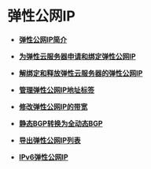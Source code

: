 # 弹性公网IP<a name="vpc_eip_0000"></a>

-   **[弹性公网IP简介](弹性公网IP简介.md)**  

-   **[为弹性云服务器申请和绑定弹性公网IP](为弹性云服务器申请和绑定弹性公网IP.md)**  

-   **[解绑定和释放弹性云服务器的弹性公网IP](解绑定和释放弹性云服务器的弹性公网IP.md)**  

-   **[管理弹性公网IP地址标签](管理弹性公网IP地址标签.md)**  

-   **[修改弹性公网IP的带宽](修改弹性公网IP的带宽.md)**  

-   **[静态BGP转换为全动态BGP](静态BGP转换为全动态BGP.md)**  

-   **[导出弹性公网IP列表](导出弹性公网IP列表.md)**  

-   **[IPv6弹性公网IP](IPv6弹性公网IP.md)**  


